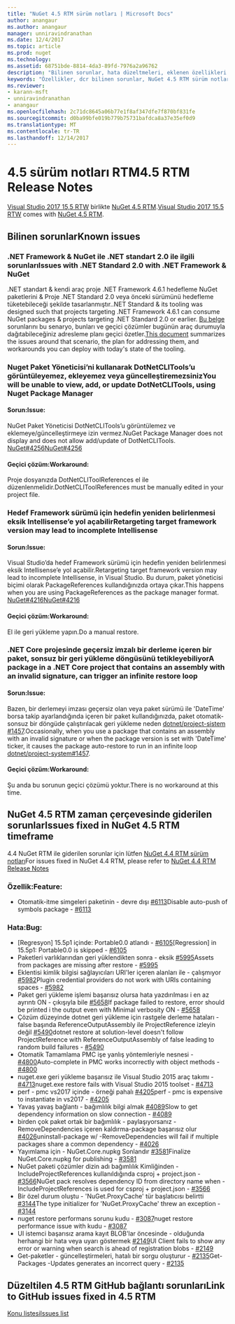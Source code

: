 ```yaml
---
title: "NuGet 4.5 RTM sürüm notları | Microsoft Docs"
author: anangaur
ms.author: anangaur
manager: unniravindranathan
ms.date: 12/4/2017
ms.topic: article
ms.prod: nuget
ms.technology: 
ms.assetid: 68751bde-8814-4da3-89fd-7976a2a96762
description: "Bilinen sorunlar, hata düzeltmeleri, eklenen özellikleri ve dcr dahil olmak üzere NuGet 4.5 RTM için sürüm notları."
keywords: "Özellikler, dcr bilinen sorunlar, NuGet 4.5 RTM sürüm notları, hata düzeltmeleri eklendi"
ms.reviewer:
- karann-msft
- unniravindranathan
- anangaur
ms.openlocfilehash: 2c71dc8645a06b77e1f8af347dfe7f870bf831fe
ms.sourcegitcommit: d0ba99bfe019b779b75731bafdca8a37e35ef0d9
ms.translationtype: MT
ms.contentlocale: tr-TR
ms.lasthandoff: 12/14/2017
---
```

# <a name="45-rtm-release-notes"></a><span data-ttu-id="58d8a-104">4.5 sürüm notları RTM</span><span class="sxs-lookup"><span data-stu-id="58d8a-104">4.5 RTM Release Notes</span></span>

<span data-ttu-id="58d8a-105">[Visual Studio 2017 15,5 RTW](https://www.visualstudio.com/news/releasenotes/vs2017-relnotes) birlikte [NuGet 4.5 RTM](https://dist.nuget.org/win-x86-commandline/v4.5.0/nuget.exe).</span><span class="sxs-lookup"><span data-stu-id="58d8a-105">[Visual Studio 2017 15.5 RTW](https://www.visualstudio.com/news/releasenotes/vs2017-relnotes) comes with [NuGet 4.5 RTM](https://dist.nuget.org/win-x86-commandline/v4.5.0/nuget.exe).</span></span>

## <a name="known-issues"></a><span data-ttu-id="58d8a-106">Bilinen sorunlar</span><span class="sxs-lookup"><span data-stu-id="58d8a-106">Known issues</span></span>

### <a name="issues-with-net-standard-20-with-net-framework--nuget"></a><span data-ttu-id="58d8a-107">.NET Framework & NuGet ile .NET standart 2.0 ile ilgili sorunları</span><span class="sxs-lookup"><span data-stu-id="58d8a-107">Issues with .NET Standard 2.0 with .NET Framework & NuGet</span></span> 
<span data-ttu-id="58d8a-108">.NET standart & kendi araç proje .NET Framework 4.6.1 hedefleme NuGet paketlerini & Proje .NET Standard 2.0 veya önceki sürümünü hedefleme tüketebileceği şekilde tasarlanmıştır.</span><span class="sxs-lookup"><span data-stu-id="58d8a-108">.NET Standard & its tooling was designed such that projects targeting .NET Framework 4.6.1 can consume NuGet packages & projects targeting .NET Standard 2.0 or earlier.</span></span> <span data-ttu-id="58d8a-109">[Bu belge](https://github.com/dotnet/standard/issues/481) sorunlarını bu senaryo, bunları ve geçici çözümler bugünün araç durumuyla dağıtabileceğiniz adresleme planı geçici özetler.</span><span class="sxs-lookup"><span data-stu-id="58d8a-109">[This document](https://github.com/dotnet/standard/issues/481) summarizes the issues around that scenario, the plan for addressing them, and workarounds you can deploy with today's state of the tooling.</span></span>

### <a name="you-will-be-unable-to-view-add-or-update-dotnetclitools-using-nuget-package-manager"></a><span data-ttu-id="58d8a-110">Nuget Paket Yöneticisi’ni kullanarak DotNetCLITools’u görüntüleyemez, ekleyemez veya güncelleştiremezsiniz</span><span class="sxs-lookup"><span data-stu-id="58d8a-110">You will be unable to view, add, or update DotNetCLITools, using Nuget Package Manager</span></span>
#### <a name="issue"></a><span data-ttu-id="58d8a-111">Sorun:</span><span class="sxs-lookup"><span data-stu-id="58d8a-111">Issue:</span></span>
<span data-ttu-id="58d8a-112">NuGet Paket Yöneticisi DotNetCLITools’u görüntülemez ve eklemeye/güncelleştirmeye izin vermez.</span><span class="sxs-lookup"><span data-stu-id="58d8a-112">NuGet Package Manager does not display and does not allow add/update of DotNetCLITools.</span></span> [<span data-ttu-id="58d8a-113">NuGet#4256</span><span class="sxs-lookup"><span data-stu-id="58d8a-113">NuGet#4256</span></span>](https://github.com/NuGet/Home/issues/4256)
#### <a name="workaround"></a><span data-ttu-id="58d8a-114">Geçici çözüm:</span><span class="sxs-lookup"><span data-stu-id="58d8a-114">Workaround:</span></span>
<span data-ttu-id="58d8a-115">Proje dosyanızda DotNetCLIToolReferences el ile düzenlenmelidir.</span><span class="sxs-lookup"><span data-stu-id="58d8a-115">DotNetCLIToolReferences must be manually edited in your project file.</span></span>

### <a name="retargeting-target-framework-version-may-lead-to-incomplete-intellisense"></a><span data-ttu-id="58d8a-116">Hedef Framework sürümü için hedefin yeniden belirlenmesi eksik Intellisense’e yol açabilir</span><span class="sxs-lookup"><span data-stu-id="58d8a-116">Retargeting target framework version may lead to incomplete Intellisense</span></span>
#### <a name="issue"></a><span data-ttu-id="58d8a-117">Sorun:</span><span class="sxs-lookup"><span data-stu-id="58d8a-117">Issue:</span></span>
<span data-ttu-id="58d8a-118">Visual Studio’da hedef Framework sürümü için hedefin yeniden belirlenmesi eksik Intellisense’e yol açabilir.</span><span class="sxs-lookup"><span data-stu-id="58d8a-118">Retargeting target framework version may lead to incomplete Intellisense, in Visual Studio.</span></span> <span data-ttu-id="58d8a-119">Bu durum, paket yöneticisi biçimi olarak PackageReferences kullandığınızda ortaya çıkar.</span><span class="sxs-lookup"><span data-stu-id="58d8a-119">This happens when you are using PackageReferences as the package manager format.</span></span> [<span data-ttu-id="58d8a-120">NuGet#4216</span><span class="sxs-lookup"><span data-stu-id="58d8a-120">NuGet#4216</span></span>](https://github.com/NuGet/Home/issues/4216)
#### <a name="workaround"></a><span data-ttu-id="58d8a-121">Geçici çözüm:</span><span class="sxs-lookup"><span data-stu-id="58d8a-121">Workaround:</span></span>
<span data-ttu-id="58d8a-122">El ile geri yükleme yapın.</span><span class="sxs-lookup"><span data-stu-id="58d8a-122">Do a manual restore.</span></span>

### <a name="a-package-in-a-net-core-project-that-contains-an-assembly-with-an-invalid-signature-can-trigger-an-infinite-restore-loop"></a><span data-ttu-id="58d8a-123">.NET Core projesinde geçersiz imzalı bir derleme içeren bir paket, sonsuz bir geri yükleme döngüsünü tetikleyebiliyor</span><span class="sxs-lookup"><span data-stu-id="58d8a-123">A package in a .NET Core project that contains an assembly with an invalid signature, can trigger an infinite restore loop</span></span>
#### <a name="issue"></a><span data-ttu-id="58d8a-124">Sorun:</span><span class="sxs-lookup"><span data-stu-id="58d8a-124">Issue:</span></span>
<span data-ttu-id="58d8a-125">Bazen, bir derlemeyi imzası geçersiz olan veya paket sürümü ile 'DateTime' borsa takip ayarlandığında içeren bir paket kullandığınızda, paket otomatik-sonsuz bir döngüde çalıştırılacak geri yükleme neden [dotnet/project-sistem #1457](https://github.com/dotnet/project-system/issues/1457).</span><span class="sxs-lookup"><span data-stu-id="58d8a-125">Occasionally, when you use a package that contains an assembly with an invalid signature or when the package version is set with 'DateTime' ticker, it causes the package auto-restore to run in an infinite loop [dotnet/project-system#1457](https://github.com/dotnet/project-system/issues/1457).</span></span>
#### <a name="workaround"></a><span data-ttu-id="58d8a-126">Geçici çözüm:</span><span class="sxs-lookup"><span data-stu-id="58d8a-126">Workaround:</span></span>
<span data-ttu-id="58d8a-127">Şu anda bu sorunun geçici çözümü yoktur.</span><span class="sxs-lookup"><span data-stu-id="58d8a-127">There is no workaround at this time.</span></span>

## <a name="issues-fixed-in-nuget-45-rtm-timeframe"></a><span data-ttu-id="58d8a-128">NuGet 4.5 RTM zaman çerçevesinde giderilen sorunlar</span><span class="sxs-lookup"><span data-stu-id="58d8a-128">Issues fixed in NuGet 4.5 RTM timeframe</span></span>
<span data-ttu-id="58d8a-129">4.4 NuGet RTM ile giderilen sorunlar için lütfen [NuGet 4.4 RTM sürüm notları](../release-notes/nuget-4.4-RTM.md)</span><span class="sxs-lookup"><span data-stu-id="58d8a-129">For issues fixed in NuGet 4.4 RTM, please refer to [NuGet 4.4 RTM Release Notes](../release-notes/nuget-4.4-RTM.md)</span></span> 

### <a name="feature"></a><span data-ttu-id="58d8a-130">Özellik:</span><span class="sxs-lookup"><span data-stu-id="58d8a-130">Feature:</span></span>
* <span data-ttu-id="58d8a-131">Otomatik-itme simgeleri paketinin - devre dışı [#6113](https://github.com/NuGet/Home/issues/6113)</span><span class="sxs-lookup"><span data-stu-id="58d8a-131">Disable auto-push of symbols package - [#6113](https://github.com/NuGet/Home/issues/6113)</span></span>

### <a name="bug"></a><span data-ttu-id="58d8a-132">Hata:</span><span class="sxs-lookup"><span data-stu-id="58d8a-132">Bug:</span></span>
* <span data-ttu-id="58d8a-133">[Regresyon] 15.5p1 içinde: Portable0.0 atlandı - [#6105](https://github.com/NuGet/Home/issues/6105)</span><span class="sxs-lookup"><span data-stu-id="58d8a-133">[Regression] in 15.5p1: Portable0.0 is skipped - [#6105](https://github.com/NuGet/Home/issues/6105)</span></span>
* <span data-ttu-id="58d8a-134">Paketleri varlıklarından geri yüklendikten sonra - eksik [#5995](https://github.com/NuGet/Home/issues/5995)</span><span class="sxs-lookup"><span data-stu-id="58d8a-134">Assets from packages are missing after restore - [#5995](https://github.com/NuGet/Home/issues/5995)</span></span>
* <span data-ttu-id="58d8a-135">Eklentisi kimlik bilgisi sağlayıcıları URI'ler içeren alanları ile - çalışmıyor [#5982](https://github.com/NuGet/Home/issues/5982)</span><span class="sxs-lookup"><span data-stu-id="58d8a-135">Plugin credential providers do not work with URIs containing spaces - [#5982](https://github.com/NuGet/Home/issues/5982)</span></span>
* <span data-ttu-id="58d8a-136">Paket geri yükleme işlemi başarısız olursa hata yazdırılması i en az ayrıntı ON - çıkışıyla bile [#5658](https://github.com/NuGet/Home/issues/5658)</span><span class="sxs-lookup"><span data-stu-id="58d8a-136">If package failed to restore, error should be printed i the output even with Minimal verbosity ON - [#5658](https://github.com/NuGet/Home/issues/5658)</span></span>
* <span data-ttu-id="58d8a-137">Çözüm düzeyinde dotnet geri yükleme için rastgele derleme hataları - false başında ReferenceOutputAssembly ile ProjectReference izleyin değil [#5490](https://github.com/NuGet/Home/issues/5490)</span><span class="sxs-lookup"><span data-stu-id="58d8a-137">dotnet restore at solution-level doesn't follow ProjectReference with ReferenceOutputAssembly of false leading to random build failures - [#5490](https://github.com/NuGet/Home/issues/5490)</span></span>
* <span data-ttu-id="58d8a-138">Otomatik Tamamlama PMC işe yanlış yöntemleriyle nesnesi - [#4800](https://github.com/NuGet/Home/issues/4800)</span><span class="sxs-lookup"><span data-stu-id="58d8a-138">Auto-complete in PMC works incorrectly with object methods - [#4800](https://github.com/NuGet/Home/issues/4800)</span></span>
* <span data-ttu-id="58d8a-139">nuget.exe geri yükleme başarısız ile Visual Studio 2015 araç takımı - [#4713](https://github.com/NuGet/Home/issues/4713)</span><span class="sxs-lookup"><span data-stu-id="58d8a-139">nuget.exe restore fails with Visual Studio 2015 toolset - [#4713](https://github.com/NuGet/Home/issues/4713)</span></span>
* <span data-ttu-id="58d8a-140">perf - pmc vs2017 içinde - örneği pahalı [#4205](https://github.com/NuGet/Home/issues/4205)</span><span class="sxs-lookup"><span data-stu-id="58d8a-140">perf - pmc is expensive to instantiate in vs2017 - [#4205](https://github.com/NuGet/Home/issues/4205)</span></span>
* <span data-ttu-id="58d8a-141">Yavaş yavaş bağlantı - bağımlılık bilgi almak [#4089](https://github.com/NuGet/Home/issues/4089)</span><span class="sxs-lookup"><span data-stu-id="58d8a-141">Slow to get dependency information on slow connection - [#4089](https://github.com/NuGet/Home/issues/4089)</span></span>
* <span data-ttu-id="58d8a-142">birden çok paket ortak bir bağımlılık - paylaşıyorsanız - RemoveDependencies içeren kaldırma-package başarısız olur [#4026](https://github.com/NuGet/Home/issues/4026)</span><span class="sxs-lookup"><span data-stu-id="58d8a-142">uninstall-package w/ -RemoveDependencies will fail if multiple packages share a common dependency - [#4026](https://github.com/NuGet/Home/issues/4026)</span></span>
* <span data-ttu-id="58d8a-143">Yayımlama için - NuGet.Core.nupkg Sonlandır [#3581](https://github.com/NuGet/Home/issues/3581)</span><span class="sxs-lookup"><span data-stu-id="58d8a-143">Finalize NuGet.Core.nupkg for publishing - [#3581](https://github.com/NuGet/Home/issues/3581)</span></span>
* <span data-ttu-id="58d8a-144">NuGet paketi çözümler dizin adı bağımlılık Kimliğinden - IncludeProjectReferences kullanıldığında csproj + project.json - [#3566](https://github.com/NuGet/Home/issues/3566)</span><span class="sxs-lookup"><span data-stu-id="58d8a-144">NuGet pack resolves dependency ID from directory name when -IncludeProjectReferences is used for csproj + project.json - [#3566](https://github.com/NuGet/Home/issues/3566)</span></span>
* <span data-ttu-id="58d8a-145">Bir özel durum oluştu - 'NuGet.ProxyCache' tür başlatıcısı belirtti [#3144](https://github.com/NuGet/Home/issues/3144)</span><span class="sxs-lookup"><span data-stu-id="58d8a-145">The type initializer for 'NuGet.ProxyCache' threw an exception - [#3144](https://github.com/NuGet/Home/issues/3144)</span></span>
* <span data-ttu-id="58d8a-146">nuget restore performans sorunu kudu - [#3087](https://github.com/NuGet/Home/issues/3087)</span><span class="sxs-lookup"><span data-stu-id="58d8a-146">nuget restore performance issue with kudu - [#3087](https://github.com/NuGet/Home/issues/3087)</span></span>
* <span data-ttu-id="58d8a-147">UI istemci başarısız arama kayıt BLOB'lar öncesinde - olduğunda herhangi bir hata veya uyarı göstermek [#2149](https://github.com/NuGet/Home/issues/2149)</span><span class="sxs-lookup"><span data-stu-id="58d8a-147">UI Client fails to show any error or warning when search is ahead of registration blobs - [#2149](https://github.com/NuGet/Home/issues/2149)</span></span>
* <span data-ttu-id="58d8a-148">Get-paketler - güncelleştirmeleri, hatalı bir sorgu oluşturur - [#2135](https://github.com/NuGet/Home/issues/2135)</span><span class="sxs-lookup"><span data-stu-id="58d8a-148">Get-Packages -Updates generates an incorrect query - [#2135](https://github.com/NuGet/Home/issues/2135)</span></span>


## <a name="link-to-github-issues-fixed-in-45-rtm"></a><span data-ttu-id="58d8a-149">Düzeltilen 4.5 RTM GitHub bağlantı sorunları</span><span class="sxs-lookup"><span data-stu-id="58d8a-149">Link to GitHub issues fixed in 4.5 RTM</span></span>

[<span data-ttu-id="58d8a-150">Konu listesi</span><span class="sxs-lookup"><span data-stu-id="58d8a-150">Issues list</span></span>](https://github.com/NuGet/Home/issues?q=is%3Aissue+milestone%3A4.5+is%3Aclosed)
